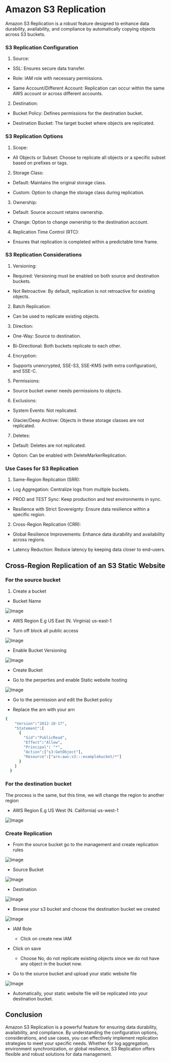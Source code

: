 # Amazon S3 Replication

Amazon S3 Replication is a robust feature designed to enhance data durability, availability, and compliance by automatically copying objects across S3 buckets.

### S3 Replication Configuration

1. Source:

- SSL: Ensures secure data transfer.

- Role: IAM role with necessary permissions.

- Same Account/Different Account: Replication can occur within the same AWS account or across different accounts.

2. Destination:

- Bucket Policy: Defines permissions for the destination bucket.

- Destination Bucket: The target bucket where objects are replicated.

### S3 Replication Options

1. Scope:

- All Objects or Subset: Choose to replicate all objects or a specific subset based on prefixes or tags.

2. Storage Class:

- Default: Maintains the original storage class.

- Custom: Option to change the storage class during replication.

3. Ownership:

- Default: Source account retains ownership.

- Change: Option to change ownership to the destination account.

4. Replication Time Control (RTC):
  
- Ensures that replication is completed within a predictable time frame.


### S3 Replication Considerations

1. Versioning:

- Required: Versioning must be enabled on both source and destination buckets.

- Not Retroactive: By default, replication is not retroactive for existing objects.

2. Batch Replication:

- Can be used to replicate existing objects.

3. Direction:

- One-Way: Source to destination.

- Bi-Directional: Both buckets replicate to each other.

4. Encryption:

- Supports unencrypted, SSE-S3, SSE-KMS (with extra configuration), and SSE-C.

5. Permissions:

- Source bucket owner needs permissions to objects.

6. Exclusions:

- System Events: Not replicated.

- Glacier/Deep Archive: Objects in these storage classes are not replicated.

7. Deletes:

- Default: Deletes are not replicated.

- Option: Can be enabled with DeleteMarkerReplication.


### Use Cases for S3 Replication

1. Same-Region Replication (SRR):

- Log Aggregation: Centralize logs from multiple buckets.

- PROD and TEST Sync: Keep production and test environments in sync.

- Resilience with Strict Sovereignty: Ensure data resilience within a specific region.

2. Cross-Region Replication (CRR):

- Global Resilience Improvements: Enhance data durability and availability across regions.

- Latency Reduction: Reduce latency by keeping data closer to end-users.



## Cross-Region Replication of an S3 Static Website 


### For the source bucket

1. Create a bucket

- Bucket Name

![Image](https://github.com/user-attachments/assets/4cebb7e7-1cdb-4bbf-a3b6-aaa3f1751f0a)

- AWS Region
E.g US East (N. Virginia) us-east-1

- Turn off block all public access

![Image](https://github.com/user-attachments/assets/2e7e12c3-503b-49f2-9139-931b5bd5b478)

- Enable Bucket Versioning

![Image](https://github.com/user-attachments/assets/9b73c8a8-ff49-4564-a203-f459ab47fcd2)

- Create Bucket

- Go to the perperties and enable Static website hosting

![Image](https://github.com/user-attachments/assets/64e0ada7-75d9-498b-b474-9c6a79359640)

- Go to the permission and edit the Bucket policy

- Replace the arn with your arn
```bash
{
    "Version":"2012-10-17",
    "Statement":[
      {
        "Sid":"PublicRead",
        "Effect":"Allow",
        "Principal": "*",
        "Action":["s3:GetObject"],
        "Resource":["arn:aws:s3:::examplebucket/*"]
      }
    ]
  }
```

### For the destination bucket

The process is the same, but this time, we will change the region to another region

- AWS Region
E.g US West (N. California) us-west-1

![Image](https://github.com/user-attachments/assets/4f91e4da-6aa2-45ff-b36b-59ea072381c4)


### Create Replication

- From the source bucket go to the management and create replication rules

![Image](https://github.com/user-attachments/assets/488d04ea-8f49-4dc8-9fb7-abc88d2cb557)

- Source Bucket

![Image](https://github.com/user-attachments/assets/556fe2c8-112c-48c8-8b38-006f317ea426)

- Destination

![Image](https://github.com/user-attachments/assets/16954670-fad1-488a-998c-d63408b835b1)

- Browse your s3 bucket and choose the destination bucket we created

![Image](https://github.com/user-attachments/assets/2abf59f9-573e-4736-8693-795f5722f70c)

- IAM Role
    - Click on create new IAM

- Click on save
    - Choose No, do not replicate existing objects since we do not have any object in the bucket now.  

- Go to the source bucket and upload your static website file

![Image](https://github.com/user-attachments/assets/14215513-d2b9-42ed-84cb-73f6fa5f25b5)

- Automatically, your static website file will be replicated into your destination bucket. 


## Conclusion

Amazon S3 Replication is a powerful feature for ensuring data durability, availability, and compliance. By understanding the configuration options, considerations, and use cases, you can effectively implement replication strategies to meet your specific needs. Whether for log aggregation, environment synchronization, or global resilience, S3 Replication offers flexible and robust solutions for data management.
